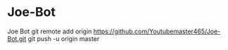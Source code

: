 # Joe-Bot
Joe Bot
git remote add origin https://github.com/Youtubemaster465/Joe-Bot.git
git push -u origin master
